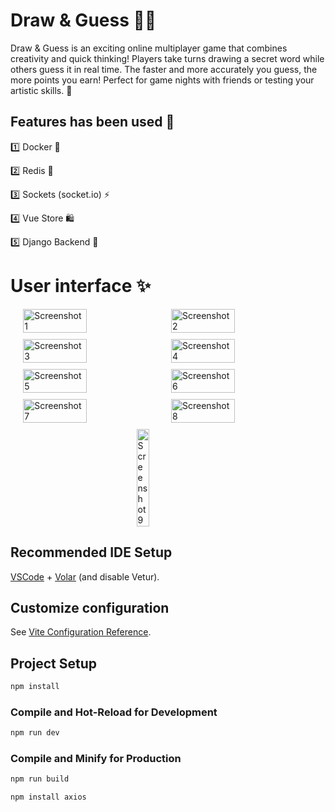 # Draw & Guess 🎨✨
Draw & Guess is an exciting online multiplayer game that combines creativity and quick thinking! Players take turns drawing a secret word while others guess it in real time. The faster and more accurately you guess, the more points you earn! Perfect for game nights with friends or testing your artistic skills. 🎉

## Features has been used 🚀
1️⃣ Docker 🐳

2️⃣ Redis 🔄

3️⃣ Sockets (socket.io) ⚡

4️⃣ Vue Store 🛍️

5️⃣ Django Backend 🐍

# User interface ✨

<p style="display: flex; flex-wrap: wrap; justify-content: center; gap: 10px; width: 100%">
  <img src="https://github.com/user-attachments/assets/4beaf0f6-d927-4a90-b40d-032168615f21" alt="Screenshot 1" style="width: 45%; height: auto;" />
  <img src="https://github.com/user-attachments/assets/0e185bf2-fe7a-4cb5-b32a-0e6cf317a8a9" alt="Screenshot 2" style="width: 45%; height: auto;" />
  <img src="https://github.com/user-attachments/assets/e1489671-6b39-4588-929c-d5dc6e869e1b" alt="Screenshot 3" style="width: 45%; height: auto;" />
  <img src="https://github.com/user-attachments/assets/ab19b73f-3366-43fe-9da1-d4fdff141d4d" alt="Screenshot 4" style="width: 45%; height: auto;" />
  <img src="https://github.com/user-attachments/assets/9000cb23-5bad-4992-92fd-15a9d4007c4a" alt="Screenshot 5" style="width: 45%; height: auto;" />
  <img src="https://github.com/user-attachments/assets/cfb5e587-7443-4a55-98d3-68913c982ec1" alt="Screenshot 6" style="width: 45%; height: auto;" />
  <img src="https://github.com/user-attachments/assets/215d9ac8-6012-42be-98d9-d1dc392d26d7" alt="Screenshot 7" style="width: 45%; height: auto;" />
  <img src="https://github.com/user-attachments/assets/75ed2dd0-ec4f-4f06-9e96-b56eace2f092" alt="Screenshot 8" style="width: 45%; height: auto;" />
  <img src="https://github.com/user-attachments/assets/1fd63ef3-39f7-4830-b81d-a95c5b7e3e52" alt="Screenshot 9" style="width: 20%; height: auto;" />
</p>



## Recommended IDE Setup

[VSCode](https://code.visualstudio.com/) + [Volar](https://marketplace.visualstudio.com/items?itemName=Vue.volar) (and disable Vetur).

## Customize configuration

See [Vite Configuration Reference](https://vite.dev/config/).

## Project Setup

```sh
npm install
```

### Compile and Hot-Reload for Development

```sh
npm run dev
```

### Compile and Minify for Production

```sh
npm run build
```

```sh
npm install axios
```
